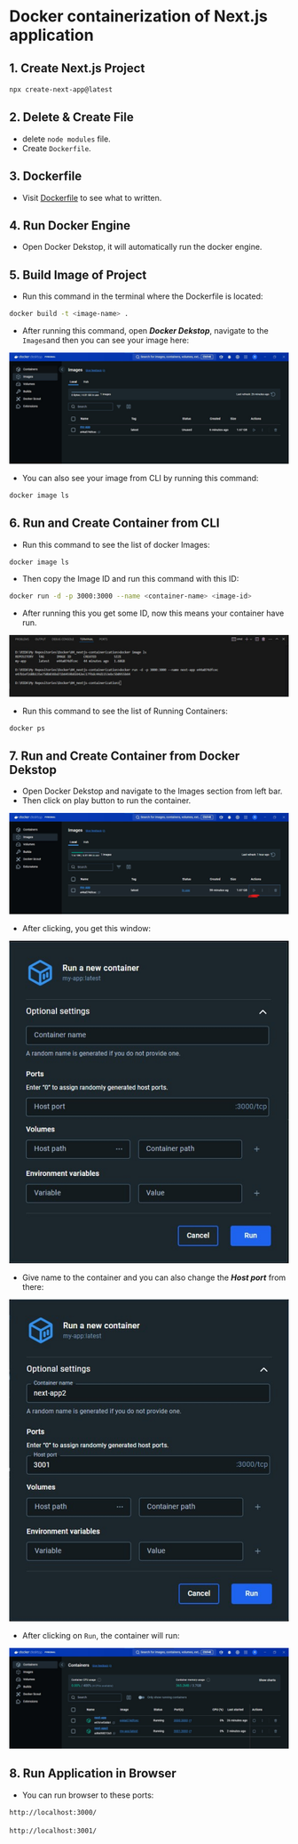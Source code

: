 # Docker containerization of Next.js application 

## 1. Create Next.js Project

```bash
npx create-next-app@latest
```

## 2. Delete & Create File

- delete `node modules` file.
- Create `Dockerfile`.

## 3. Dockerfile

- Visit [Dockerfile](/03_nextjs-containerization/Dockerfile) to see what to written.

## 4. Run Docker Engine

- Open Docker Dekstop, it will automatically run the docker engine.

## 5. Build Image of Project

- Run this command in the terminal where the Dockerfile is located:

```bash
docker build -t <image-name> .
```

- After running this command, open ***Docker Dekstop***, navigate to the `Images`and then you can see your image here:

![Ss](/03_nextjs-containerization/public/docker-image.jpg)

- You can also see your image from CLI by running this command:

```bash
docker image ls
```

## 6. Run and Create Container from CLI

- Run this command to see the list of docker Images:

```bash
docker image ls
```

- Then copy the Image ID and run this command with this ID:

```bash
docker run -d -p 3000:3000 --name <container-name> <image-id>
```

- After running this you get some ID, now this means your container have run.

![Ss](/03_nextjs-containerization/public/container-cli.jpg)

- Run this command to see the list of Running Containers:

```bash
docker ps
```

## 7. Run and Create Container from Docker Dekstop

- Open Docker Dekstop and navigate to the Images section from left bar.
- Then click on play button to run the container.

![Ss](/03_nextjs-containerization/public/container-dekstop.jpg)

- After clicking, you get this window:

![Ss](/03_nextjs-containerization/public/container-docker2.jpg)

- Give name to the container and you can also change the ***Host port*** from there:

![Ss](/03_nextjs-containerization/public/container-docker3.jpg)

- After clicking on `Run`, the container will run:

![Ss](/03_nextjs-containerization/public/container-docker4.jpg)

## 8. Run Application in Browser

- You can run browser to these ports:

```bash
http://localhost:3000/

http://localhost:3001/
```